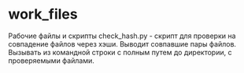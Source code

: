# work_files
Рабочие файлы и скрипты
check_hash.py - скрипт для проверки на совпадение файлов через хэши. Выводит совпавшие пары файлов.
Вызывать из командной строки с полным путем до директории, с проверяемыми файлами.
